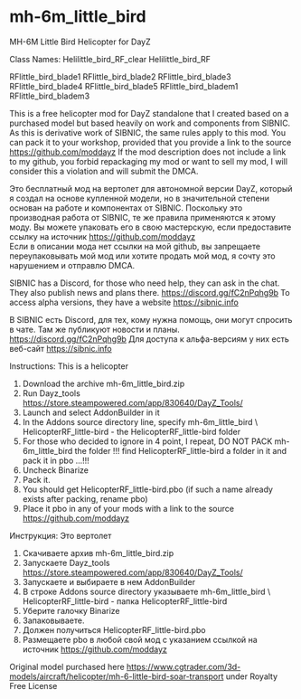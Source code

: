 # mh-6m_little_bird
 MH-6M Little Bird Helicopter for DayZ

Class Names:
Helilittle_bird_RF_clear
Helilittle_bird_RF

RFlittle_bird_blade1
RFlittle_bird_blade2
RFlittle_bird_blade3
RFlittle_bird_blade4
RFlittle_bird_blade5
RFlittle_bird_bladem1
RFlittle_bird_bladem3


This is a free helicopter mod for DayZ standalone that I created based on a purchased model but based heavily on work and components from SIBNIC. As this is derivative work of SIBNIC, the same rules apply to this mod. You can pack it to your workshop, provided that you provide a link to the source https://github.com/moddayz If the mod description does not include a link to my github, you forbid repackaging my mod or want to sell my mod, I will consider this a violation and will submit the DMCA.

Это бесплатный мод на вертолет для автономной версии DayZ, который я создал на основе купленной модели, но в значительной степени основан на работе и компонентах от SIBNIC. 
Поскольку это производная работа от SIBNIC, те же правила применяются к этому моду. Вы можете упаковать его в свою мастерскую, если предоставите ссылку на источник https://github.com/moddayz  
Если в описании мода нет ссылки на мой github, вы запрещаете переупаковывать мой мод или хотите продать мой мод, я сочту это нарушением и отправлю DMCA.

SIBNIC has a Discord, for those who need help, they can ask in the chat. They also publish news and plans there. https://discord.gg/fC2nPqhg9b To access alpha versions, they have a website https://sibnic.info

В SIBNIC есть Discord, для тех, кому нужна помощь, они могут спросить в чате. Там же публикуют новости и планы. https://discord.gg/fC2nPqhg9b Для доступа к альфа-версиям у них есть веб-сайт https://sibnic.info

Instructions: This is a helicopter

1. Download the archive mh-6m_little_bird.zip
2. Run Dayz_tools https://store.steampowered.com/app/830640/DayZ_Tools/
3. Launch and select AddonBuilder in it
4. In the Addons source directory line, specify mh-6m_little_bird \ HelicopterRF_little-bird - the HelicopterRF_little-bird folder
5. For those who decided to ignore in 4 point, I repeat, DO NOT PACK mh-6m_little_bird the folder !!! find HelicopterRF_little-bird a folder in it and pack it in pbo ...!!!
6. Uncheck Binarize
7. Pack it.
8. You should get HelicopterRF_little-bird.pbo (if such a name already exists after packing, rename pbo)
9. Place it pbo in any of your mods with a link to the source https://github.com/moddayz


Инструкция: Это вертолет

1. Скачиваете архив mh-6m_little_bird.zip
2. Запускаете Dayz_tools https://store.steampowered.com/app/830640/DayZ_Tools/
3. Запускаете и выбираете в нем AddonBuilder
4. В строке Addons source directory указываете mh-6m_little_bird \ HelicopterRF_little-bird - папка HelicopterRF_little-bird
5. Уберите галочку Binarize
6. Запаковываете.
7. Должен получиться HelicopterRF_little-bird.pbo 
8. Размещаете pbo в любой свой мод с указанием ссылкой на источник https://github.com/moddayz

Original model purchased here https://www.cgtrader.com/3d-models/aircraft/helicopter/mh-6-little-bird-soar-transport under Royalty Free License

